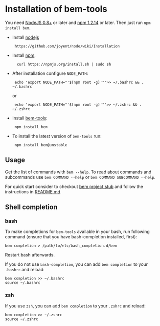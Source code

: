 # Installation of bem-tools

You need [NodeJS 0.8+](http://nodejs.org/) or later and [npm 1.2.14](http://npmjs.org/) or later.
Then just run `npm install bem`.

 * Install [nodejs](http://nodejs.org)

        https://github.com/joyent/node/wiki/Installation

* Install [npm](http://npmjs.org):

        curl https://npmjs.org/install.sh | sudo sh

 * After installation configure `NODE_PATH`:

        echo 'export NODE_PATH="'$(npm root -g)'"'>> ~/.bashrc && . ~/.bashrc

    or

        echo 'export NODE_PATH="'$(npm root -g)'"'>> ~/.zshrc && . ~/.zshrc

 * Install [bem-tools](https://bem.info/tools/bem/bem-tools/):

        npm install bem

 * To install the latest version of `bem-tools` run:

        npm install bem@unstable

## Usage
Get the list of commands with `bem --help`.
To read about commands and subcommands use `bem COMMAND --help` or `bem COMMAND SUBCOMMAND --help`.

For quick start consider to checkout [bem project stub](https://github.com/bem/project-stub) and follow the instructions in [README.md](https://github.com/bem/project-stub/blob/master/README.md).

## Shell completion

### bash

To make completions for `bem-tools` available in your bash, run following
command (ensure that you have bash-completion installed, first):

    bem completion > /path/to/etc/bash_completion.d/bem

Restart bash afterwards.

If you do not use `bash-completion`, you can add `bem completion` to your `.bashrc` and reload:

    bem completion >> ~/.bashrc
    source ~/.bashrc

### zsh

If you use `zsh`, you can add `bem completion` to your `.zshrc` and reload:

    bem completion >> ~/.zshrc
    source ~/.zshrc
